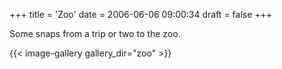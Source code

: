 +++
title = 'Zoo'
date = 2006-06-06 09:00:34
draft = false
+++

Some snaps from a trip or two to the zoo.

{{< image-gallery gallery_dir="zoo" >}}

